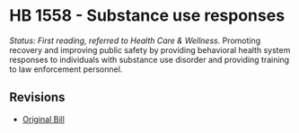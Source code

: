 # HB 1558 - Substance use responses
*Status: First reading, referred to Health Care & Wellness.*
Promoting recovery and improving public safety by providing behavioral health system responses to individuals with substance use disorder and providing training to law enforcement personnel.

## Revisions
* [Original Bill](1/)